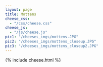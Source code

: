 ```yaml
---
layout: page
title: Mottens
cheese_css:
  - "/css/cheese.css"
cheese_js:
  - "/js/cheese.js"
pic1: "/cheeses_imgs/mottens.JPG"
pic2: "/cheeses_imgs/mottens_closeup.JPG"
pic3: "/cheeses_imgs/mottens_closeup2.JPG"
---
```

{% include cheese.html  %}
